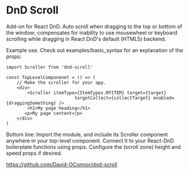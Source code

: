 DnD Scroll
==========

Add-on for React DnD. Auto scroll when dragging to the top or bottom of the window; compensates for inability to use mousewheel or keyboard scrolling while dragging in React DnD's default (HTML5) backend.

Example use. Check out examples/basic_syntax for an explanation of the props:
    
    import Scroller from 'dnd-scroll'

    const TopLevelComponenet = () => (
        // Make the scroller for your app.
        <div>
            <Scroller itemType={ItemTypes.MYITEM} target={target}
                              targetCollect={collectTarget} enabled={draggingSomething} />
            <h1>My page heading</h1>
           <p>My page content</p>
        </div>
    )

Bottom line: Import the module, and include its Scroller component anywhere in your top-level component. Connect it to your React-DnD boilerplate functions using props. Configure the (scroll zone) height and speed props if desired.

https://github.com/David-OConnor/dnd-scroll